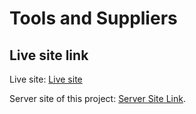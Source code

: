 # Tools and Suppliers

## Live site link

Live site: [Live site](https://tool-supplier.web.app/)

Server site of this project: [Server Site Link](https://github.com/programming-hero-web-course1/manufacturer-website-server-side-NirabHossain).

